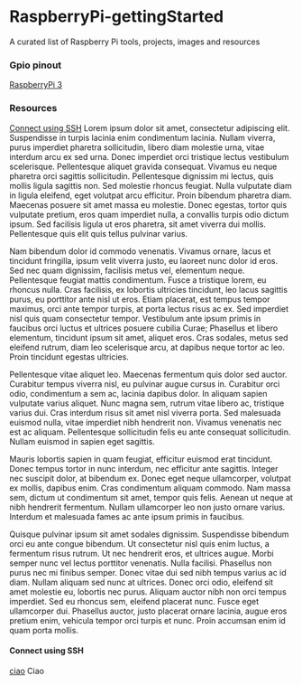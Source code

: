 # RaspberryPi-gettingStarted
A curated list of Raspberry Pi tools, projects, images and resources

### Gpio pinout
[RaspberryPi 3](https://github.com/TommyR22/RaspberryPi-gettingStarted/blob/master/images/pi3_gpio.png)

### Resources
[Connect using SSH](#ssh)
Lorem ipsum dolor sit amet, consectetur adipiscing elit. Suspendisse in turpis lacinia enim condimentum lacinia. Nullam viverra, purus imperdiet pharetra sollicitudin, libero diam molestie urna, vitae interdum arcu ex sed urna. Donec imperdiet orci tristique lectus vestibulum scelerisque. Pellentesque aliquet gravida consequat. Vivamus eu neque pharetra orci sagittis sollicitudin. Pellentesque dignissim mi lectus, quis mollis ligula sagittis non. Sed molestie rhoncus feugiat. Nulla vulputate diam in ligula eleifend, eget volutpat arcu efficitur. Proin bibendum pharetra diam. Maecenas posuere sit amet massa eu molestie. Donec egestas, tortor quis vulputate pretium, eros quam imperdiet nulla, a convallis turpis odio dictum ipsum. Sed facilisis ligula ut eros pharetra, sit amet viverra dui mollis. Pellentesque quis elit quis tellus pulvinar varius.

Nam bibendum dolor id commodo venenatis. Vivamus ornare, lacus et tincidunt fringilla, ipsum velit viverra justo, eu laoreet nunc dolor id eros. Sed nec quam dignissim, facilisis metus vel, elementum neque. Pellentesque feugiat mattis condimentum. Fusce a tristique lorem, eu rhoncus nulla. Cras facilisis, ex lobortis ultricies tincidunt, leo lacus sagittis purus, eu porttitor ante nisl ut eros. Etiam placerat, est tempus tempor maximus, orci ante tempor turpis, at porta lectus risus ac ex. Sed imperdiet nisl quis quam consectetur tempor. Vestibulum ante ipsum primis in faucibus orci luctus et ultrices posuere cubilia Curae; Phasellus et libero elementum, tincidunt ipsum sit amet, aliquet eros. Cras sodales, metus sed eleifend rutrum, diam leo scelerisque arcu, at dapibus neque tortor ac leo. Proin tincidunt egestas ultricies.

Pellentesque vitae aliquet leo. Maecenas fermentum quis dolor sed auctor. Curabitur tempus viverra nisl, eu pulvinar augue cursus in. Curabitur orci odio, condimentum a sem ac, lacinia dapibus dolor. In aliquam sapien vulputate varius aliquet. Nunc magna sem, rutrum vitae libero ac, tristique varius dui. Cras interdum risus sit amet nisl viverra porta. Sed malesuada euismod nulla, vitae imperdiet nibh hendrerit non. Vivamus venenatis nec est ac aliquam. Pellentesque sollicitudin felis eu ante consequat sollicitudin. Nullam euismod in sapien eget sagittis.

Mauris lobortis sapien in quam feugiat, efficitur euismod erat tincidunt. Donec tempus tortor in nunc interdum, nec efficitur ante sagittis. Integer nec suscipit dolor, at bibendum ex. Donec eget neque ullamcorper, volutpat ex mollis, dapibus enim. Cras condimentum aliquam commodo. Nam massa sem, dictum ut condimentum sit amet, tempor quis felis. Aenean ut neque at nibh hendrerit fermentum. Nullam ullamcorper leo non justo ornare varius. Interdum et malesuada fames ac ante ipsum primis in faucibus.

Quisque pulvinar ipsum sit amet sodales dignissim. Suspendisse bibendum orci eu ante congue bibendum. Ut consectetur nisl quis enim luctus, a fermentum risus rutrum. Ut nec hendrerit eros, et ultrices augue. Morbi semper nunc vel lectus porttitor venenatis. Nulla facilisi. Phasellus non purus nec mi finibus semper. Donec vitae dui sed nibh tempus varius ac id diam. Nullam aliquam sed nunc at ultrices. Donec orci odio, eleifend sit amet molestie eu, lobortis nec purus. Aliquam auctor nibh non orci tempus imperdiet. Sed eu rhoncus sem, eleifend placerat nunc. Fusce eget ullamcorper dui. Phasellus auctor, justo placerat ornare lacinia, augue eros pretium enim, vehicula tempor orci turpis et nunc. Proin accumsan enim id quam porta mollis.

#### Connect using SSH
[ciao](#ssh)
Ciao


